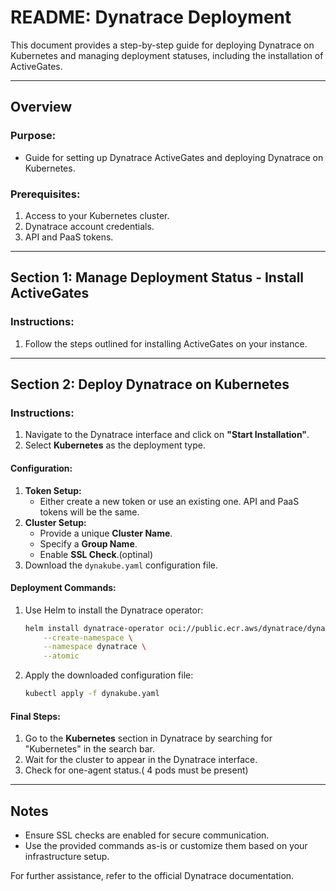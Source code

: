 # README: Dynatrace Deployment

This document provides a step-by-step guide for deploying Dynatrace on Kubernetes and managing deployment statuses, including the installation of ActiveGates.

---

## Overview

### Purpose:
- Guide for setting up Dynatrace ActiveGates and deploying Dynatrace on Kubernetes.

### Prerequisites:
1. Access to your Kubernetes cluster.
2. Dynatrace account credentials.
3. API and PaaS tokens.

---

## Section 1: Manage Deployment Status - Install ActiveGates

### Instructions:
1. Follow the steps outlined for installing ActiveGates on your instance.

---

## Section 2: Deploy Dynatrace on Kubernetes

### Instructions:
1. Navigate to the Dynatrace interface and click on **"Start Installation"**.
2. Select **Kubernetes** as the deployment type.

#### Configuration:
1. **Token Setup:**
   - Either create a new token or use an existing one. API and PaaS tokens will be the same.
2. **Cluster Setup:**
   - Provide a unique **Cluster Name**.
   - Specify a **Group Name**.
   - Enable **SSL Check**.(optinal)
3. Download the `dynakube.yaml` configuration file.

#### Deployment Commands:
1. Use Helm to install the Dynatrace operator:
   ```bash
   helm install dynatrace-operator oci://public.ecr.aws/dynatrace/dynatrace-operator \
       --create-namespace \
       --namespace dynatrace \
       --atomic
   ```
2. Apply the downloaded configuration file:
   ```bash
   kubectl apply -f dynakube.yaml
   ```


#### Final Steps:
1. Go to the **Kubernetes** section in Dynatrace by searching for "Kubernetes" in the search bar.
2. Wait for the cluster to appear in the Dynatrace interface.
3. Check for one-agent status.( 4 pods must be present)

---

## Notes
- Ensure SSL checks are enabled for secure communication.
- Use the provided commands as-is or customize them based on your infrastructure setup.

For further assistance, refer to the official Dynatrace documentation.


